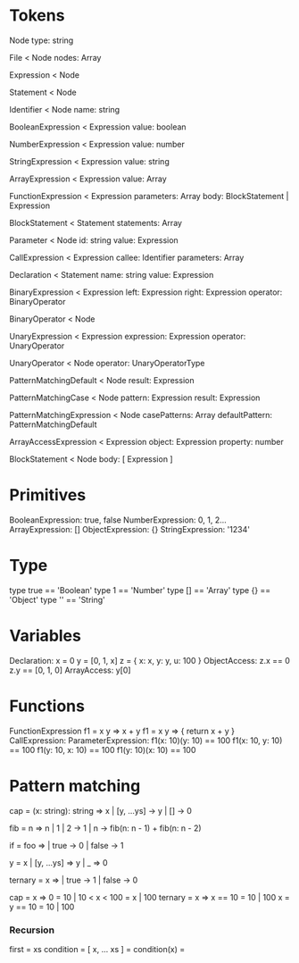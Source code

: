 # Tokens
Node
	type: string

File < Node
	nodes: Array<Node>

Expression < Node

Statement < Node

Identifier < Node
	name: string

BooleanExpression < Expression
	value: boolean

NumberExpression < Expression
	value: number

StringExpression < Expression
	value: string

ArrayExpression < Expression
	value: Array<Expression>

FunctionExpression < Expression
	parameters: Array<string>
	body: BlockStatement | Expression

BlockStatement < Statement
	statements: Array<Statement>

Parameter < Node
	id: string
	value: Expression

CallExpression < Expression
	callee: Identifier
	parameters: Array<Parameter>

Declaration < Statement
	name: string
	value: Expression

BinaryExpression < Expression
	left: Expression
	right: Expression
	operator: BinaryOperator

BinaryOperator < Node

UnaryExpression < Expression
	expression: Expression
	operator: UnaryOperator

UnaryOperator < Node
	operator: UnaryOperatorType

PatternMatchingDefault < Node
	result: Expression

PatternMatchingCase < Node
	pattern: Expression
	result: Expression

PatternMatchingExpression < Node
	casePatterns: Array<PatternMatchingCase>
	defaultPattern: PatternMatchingDefault


ArrayAccessExpression < Expression
	object: Expression
	property: number

BlockStatement < Node
  body: [ Expression ]

# Primitives
BooleanExpression: true, false
NumberExpression: 0, 1, 2...
ArrayExpression: []
ObjectExpression: {}
StringExpression: '1234'

# Type
type true == 'Boolean'
type 1 == 'Number'
type [] == 'Array'
type {} == 'Object'
type '' == 'String'

# Variables
Declaration:
  x = 0
  y = [0, 1, x]
  z = {
    x: x,
    y: y,
    u: 100
  }
ObjectAccess:
  z.x == 0
  z.y == [0, 1, 0]
ArrayAccess:
  y[0]

# Functions
FunctionExpression
f1 = x y => x + y
f1 = x y => {
  return x + y
}
CallExpression:
ParameterExpression:
f1(x: 10)(y: 10) == 100
f1(x: 10, y: 10) == 100
f1(y: 10, x: 10) == 100
f1(y: 10)(x: 10) == 100

# Pattern matching

cap = (x: string): string => x
  | [y, ...ys] -> y
  | [] -> 0

fib = n => n
	| 1 | 2 -> 1
	| n -> fib(n: n - 1) + fib(n: n - 2)

if = foo =>
  | true -> 0
  | false -> 1

y = x | [y, ...ys] => y | _ => 0

ternary = x => | true -> 1 | false -> 0

cap = x => 0 = 10 | 10 < x < 100 = x | 100
ternary = x => x == 10 = 10 | 100
x = y == 10 = 10 | 100

<!-- # Destructuring
tail = xs => [ x, ...rest ] = rest | []
find = xs => { x, ...rest } = x | false
map = f xs => [ x, ...rest ] = [ f(x)] -->

### Recursion
first = xs condition = [ x, ... xs ] = condition(x) =
